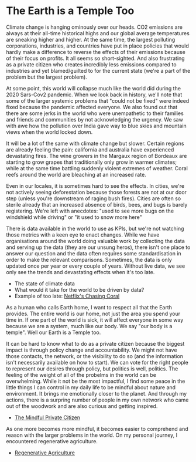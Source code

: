 # The Earth is a Temple Too

Climate change is hanging ominously over our heads. CO2 emissions are always at their all-time historical highs and our global average temperatures are sneaking higher and higher. At the same time, the largest polluting corporations, industries, and countries have put in place policies that would hardly make a difference to reverse the effects of their emissions because of their focus on profits. It all seems so short-sighted. And also frustrating as a private citizen who creates incredibly less emissions compared to industries and yet blamed/guilted to for the current state (we're a part of the problem but the largest problem).

At some point, this world will collapse much like the world did during the 2020 Sars-Cov2 pandemic. When we look back in history, we'll note that some of the larger systemic problems that "could not be fixed" were indeed fixed because the pandemic affected everyone. We also found out that there are some jerks in the world who were unempathetic to their families and friends and communities by not acknowledging the urgency. We saw with awe how the pollution over India gave way to blue skies and mountain views when the world locked down.

It will be a lot of the same with climate change but slower. Certain regions are already feeling the pain: california and australia have experienced devastating fires. The wine growers in the Margaux region of Bordeaux are starting to grow grapes that traditionally only grow in warmer climates; while at the same time battling suddenly violent extremes of weather. Coral reefs around the world are bleaching at an increased rate.

Even in our locales, it is sometimes hard to see the effects. In cities,  we're not actively seeing deforestation because those forests are not at our door step (unless you're downstream of raging bush fires). Cities are often so sterile already that an increased absence of birds, bees, and bugs is barely registering. We're left with anecdotes: "used to see more bugs on the windshield while driving" or "it used to snow more here"

There is data available in the world to use as KPIs, but we're not watching those metrics with a keen eye to enact changes. While we have organisations around the world doing valuable work by collecting the data and serving up the data (they are our unsung heros), there isn't one place to answer our question and the data often requires some standardisation in order to make the relevant comparisons. Sometimes, the data is only updated once per year or every couple of years. Without live data, we see only see the trends and devastating effects when it's too late. 

* The state of climate data
* What would it take for the world to be driven by data? 
* Example of too late: [Netflix's Chasing Coral](https://www.netflix.com/de-en/title/80168188)

As a human who calls Earth home, I want to respect all that the Earth provides. The entire world is our home, not just the area you spend your time in. If one part of the world is sick, it will affect everyone in some way because we are a system, much like our body. We say "our body is a temple". Well our Earth is a Temple too.

It can be hard to know what to do as a private citizen because the biggest impact is through policy change and accountability. We might not have those contacts, the network, or the visibility to do so (and the information isn't necessarily available on how to start). We can vote for the right people to represent our desires through policy, but politics is well, politics. The feeling of the weight of all of the probelms in the world can be overwhelming. While it not be the most impactful, I find some peace in the little things I can control in my daily life to be mindful about nature and environment. It brings me emotionally closer to the planet. And through my actions, there is a surpring number of people in my own network who came out of the woodwork and are also curious and getting inspired.

* [The Mindful Private Citizen](./mindful-private-citizen.md)

 As one more becomes more mindful, it becomes easier to comprehend and reason with the larger problems in the world. On my personal journey, I encountered regenerative agriculture.

* [Regenerative Agriculture](./regenerativ)


